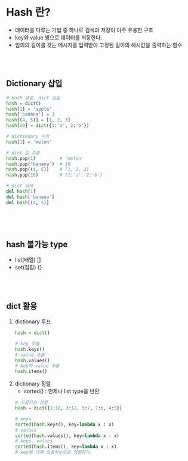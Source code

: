# Hash 란?
- 데이터를 다루는 기법 중 하나로 검색과 저장이 아주 유용한 구조
- key와 value 쌍으로 데이터를 저장한다.
- 임의의 길이를 갖는 메시지를 입력받아 고정된 길이의 해시값을 출력하는 함수
<br>
<br>

## Dictionary 삽입
```python
# hash 생성, dict 삽입
hash = dict()
hash[1] = 'apple'
hash['banana'] = 3
hash[(4, 5)] = [1, 2, 3]
hash[10] = dict({1:'a', 2:'b'})

# dictionary 수정
hash[1] = 'melon'

# dict 값 추출
hash.pop(1)         # 'melon'
hash.pop('banana')  # 10
hash.pop((4, 5))    # [1, 2, 3]
hash.pop(10)        # {1:'a', 2:'b'}

# dict 삭제
del hash[1]
del hash['banana']
del hash[(4, 5)]
```
<br>
<br>

#
## hash 불가능 type
- list(배열) []
- set(집합) {}
<br>
<br>

## dict 활용
1. dictionary 루프
    ```python
    hash = dict()
    
    # key 추출
    hash.keys()
    # value 추출
    hash.values()
    # key와 value 추출
    hash.items()
    ```
2. dictionary 정렬
     - sorted() : 언제나 list type을 반환
     ```python
     # 오름차순 정렬
     hash = dict({1:10, 3:12, 5:7, 7:6, 4:5})

     # keys
     sorted(hash.keys(), key=lambda x : x)
     # values
     sorted(hash.values(), key=lambda x : x)
     # keys, values
     sorted(hash.items(), key=lambda x : x)
     # key에 대해 오름차순으로 정렬된다.
     ```
     
